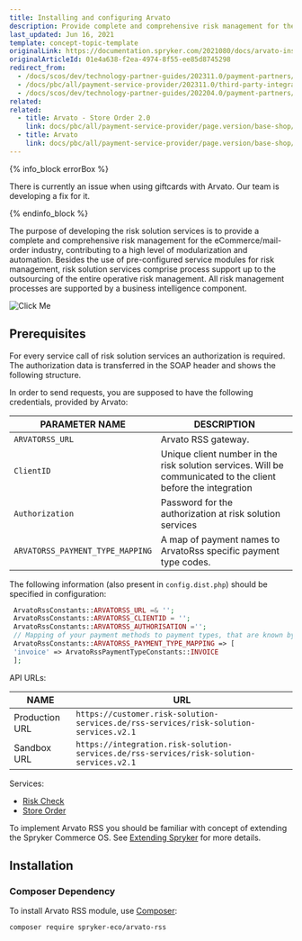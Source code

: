```yaml
---
title: Installing and configuring Arvato
description: Provide complete and comprehensive risk management for the eCommerce/mail-order industry, contributing to a high level of modularization and automation.
last_updated: Jun 16, 2021
template: concept-topic-template
originalLink: https://documentation.spryker.com/2021080/docs/arvato-installation-configuration
originalArticleId: 01e4a638-f2ea-4974-8f55-ee85d8745298
redirect_from:
  - /docs/scos/dev/technology-partner-guides/202311.0/payment-partners/arvato/installing-and-configuring-arvato.html
  - /docs/pbc/all/payment-service-provider/202311.0/third-party-integrations/arvato/install-and-configure-arvato.html
  - /docs/scos/dev/technology-partner-guides/202204.0/payment-partners/arvato/installing-and-configuring-arvato.html
related:
related:
  - title: Arvato - Store Order 2.0
    link: docs/pbc/all/payment-service-provider/page.version/base-shop/third-party-integrations/arvato/arvato-store-order.html
  - title: Arvato
    link: docs/pbc/all/payment-service-provider/page.version/base-shop/third-party-integrations/arvato/arvato.html
---
```


{% info_block errorBox %}

There is currently an issue when using giftcards with Arvato. Our team is developing a fix for it.

{% endinfo_block %}

The purpose of developing the risk solution services is to provide a complete and comprehensive risk management for the eCommerce/mail-order industry, contributing to a high level of modularization and automation. Besides the use of pre-configured service modules for risk management, risk solution services comprise process support up to the  outsourcing of the entire operative risk management. All risk management processes are supported by a business intelligence component.

![Click Me](https://spryker.s3.eu-central-1.amazonaws.com/docs/Technology+Partners/Payment+Partners/Arvato/arvato-rss-overview.png)

## Prerequisites

For every service call of risk solution services an authorization is required.
The authorization data is transferred in the SOAP header and shows the following structure.

In order to send requests, you are supposed to have the following credentials, provided by Arvato:

| PARAMETER NAME | DESCRIPTION |
| --- | --- |
| `ARVATORSS_URL` | Arvato RSS gateway. |
| `ClientID` | Unique client number in the risk solution services. Will be communicated to the client before the integration |
| `Authorization` | Password for the authorization at risk solution services |
| `ARVATORSS_PAYMENT_TYPE_MAPPING` | A map of payment names to ArvatoRss specific payment type codes. |

The following information (also present in `config.dist.php`) should be specified in configuration:

```php
 ArvatoRssConstants::ARVATORSS_URL =& '';
 ArvatoRssConstants::ARVATORSS_CLIENTID = '';
 ArvatoRssConstants::ARVATORSS_AUTHORISATION ='';
 // Mapping of your payment methods to payment types, that are known by Arvato Rss.
 ArvatoRssConstants::ARVATORSS_PAYMENT_TYPE_MAPPING => [
 'invoice' => ArvatoRssPaymentTypeConstants::INVOICE
 ];
 ```

API URLs:

| NAME | URL |
| --- | --- |
| Production URL | `https://customer.risk-solution-services.de/rss-services/risk-solution-services.v2.1` |
| Sandbox URL | `https://integration.risk-solution-services.de/rss-services/risk-solution-services.v2.1` |

Services:
* [Risk Check](/docs/pbc/all/payment-service-provider/{{page.version}}/base-shop/third-party-integrations/arvato/arvato-risk-check.html)
* [Store Order](/docs/pbc/all/payment-service-provider/{{page.version}}/base-shop/third-party-integrations/arvato/arvato-store-order.html)

To implement Arvato RSS you should be familiar with concept of extending the Spryker Commerce OS. See [Extending Spryker](/docs/dg/dev/backend-development/extend-spryker/spryker-os-module-customisation/extend-a-core-module-that-is-used-by-another.html) for more details.

## Installation

### Composer Dependency

To install Arvato RSS module, use [Composer](https://getcomposer.org/):

```
composer require spryker-eco/arvato-rss
```
